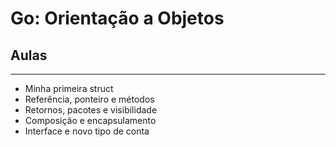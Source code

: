 # Go: Orientação a Objetos

## Aulas
---

- Minha primeira struct
- Referência, ponteiro e métodos
- Retornos, pacotes e visibilidade
- Composição e encapsulamento
- Interface e novo tipo de conta
